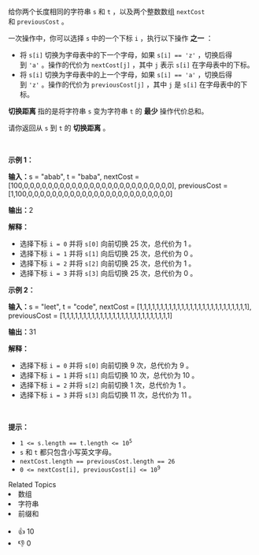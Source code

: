 <p>给你两个长度相同的字符串&nbsp;<code>s</code> 和&nbsp;<code>t</code>&nbsp;，以及两个整数数组&nbsp;<code>nextCost</code> 和&nbsp;<code>previousCost</code>&nbsp;。</p>

<p>一次操作中，你可以选择 <code>s</code>&nbsp;中的一个下标 <code>i</code>&nbsp;，执行以下操作 <strong>之一</strong>&nbsp;：</p>

<ul> 
 <li>将&nbsp;<code>s[i]</code>&nbsp;切换为字母表中的下一个字母，如果&nbsp;<code>s[i] == 'z'</code>&nbsp;，切换后得到&nbsp;<code>'a'</code>&nbsp;。操作的代价为&nbsp;<code>nextCost[j]</code>&nbsp;，其中&nbsp;<code>j</code>&nbsp;表示&nbsp;<code>s[i]</code>&nbsp;在字母表中的下标。</li> 
 <li>将&nbsp;<code>s[i]</code>&nbsp;切换为字母表中的上一个字母，如果&nbsp;<code>s[i] == 'a'</code>&nbsp;，切换后得到&nbsp;<code>'z'</code>&nbsp;。操作的代价为&nbsp;<code>previousCost[j]</code>&nbsp;，其中&nbsp;<code>j</code> 是&nbsp;<code>s[i]</code>&nbsp;在字母表中的下标。</li> 
</ul>

<p><strong>切换距离</strong>&nbsp;指的是将字符串 <code>s</code>&nbsp;变为字符串 <code>t</code>&nbsp;的 <strong>最少</strong>&nbsp;操作代价总和。</p>

<p>请你返回从 <code>s</code>&nbsp;到 <code>t</code>&nbsp;的 <strong>切换距离</strong>&nbsp;。</p>

<p>&nbsp;</p>

<p><strong class="example">示例 1：</strong></p>

<div class="example-block"> 
 <p><span class="example-io"><b>输入：</b>s = "abab", t = "baba", nextCost = [100,0,0,0,0,0,0,0,0,0,0,0,0,0,0,0,0,0,0,0,0,0,0,0,0,0], previousCost = [1,100,0,0,0,0,0,0,0,0,0,0,0,0,0,0,0,0,0,0,0,0,0,0,0,0]</span></p> 
</div>

<p><span class="example-io"><b>输出：</b>2</span></p>

<p><b>解释：</b></p>

<ul> 
 <li>选择下标&nbsp;<code>i = 0</code>&nbsp;并将&nbsp;<code>s[0]</code>&nbsp;向前切换 25 次，总代价为 1 。</li> 
 <li>选择下标&nbsp;<code>i = 1</code>&nbsp;并将&nbsp;<code>s[1]</code>&nbsp;向后切换 25 次，总代价为 0 。</li> 
 <li>选择下标&nbsp;<code>i = 2</code>&nbsp;并将&nbsp;<code>s[2]</code>&nbsp;向前切换 25 次，总代价为 1 。</li> 
 <li>选择下标&nbsp;<code>i = 3</code>&nbsp;并将&nbsp;<code>s[3]</code>&nbsp;向后切换 25 次，总代价为 0 。</li> 
</ul>

<p><strong class="example">示例 2：</strong></p>

<div class="example-block"> 
 <p><span class="example-io"><b>输入：</b>s = "leet", t = "code", nextCost = [1,1,1,1,1,1,1,1,1,1,1,1,1,1,1,1,1,1,1,1,1,1,1,1,1,1], previousCost = [1,1,1,1,1,1,1,1,1,1,1,1,1,1,1,1,1,1,1,1,1,1,1,1,1,1]</span></p> 
</div>

<p><span class="example-io"><b>输出：</b>31</span></p>

<p><b>解释：</b></p>

<ul> 
 <li>选择下标&nbsp;<code>i = 0</code>&nbsp;并将&nbsp;<code>s[0]</code>&nbsp;向前切换 9 次，总代价为 9 。</li> 
 <li>选择下标&nbsp;<code>i = 1</code>&nbsp;并将&nbsp;<code>s[1]</code>&nbsp;向后切换 10 次，总代价为 10 。</li> 
 <li>选择下标&nbsp;<code>i = 2</code> 并将&nbsp;<code>s[2]</code>&nbsp;向前切换 1 次，总代价为 1 。</li> 
 <li>选择下标 <code>i = 3</code> 并将&nbsp;<code>s[3]</code>&nbsp;向后切换 11 次，总代价为 11 。</li> 
</ul>

<p>&nbsp;</p>

<p><strong>提示：</strong></p>

<ul> 
 <li><code>1 &lt;= s.length == t.length &lt;= 10<sup>5</sup></code></li> 
 <li><code>s</code> 和&nbsp;<code>t</code>&nbsp;都只包含小写英文字母。</li> 
 <li><code>nextCost.length == previousCost.length == 26</code></li> 
 <li><code>0 &lt;= nextCost[i], previousCost[i] &lt;= 10<sup>9</sup></code></li> 
</ul>

<div><div>Related Topics</div><div><li>数组</li><li>字符串</li><li>前缀和</li></div></div><br><div><li>👍 10</li><li>👎 0</li></div>